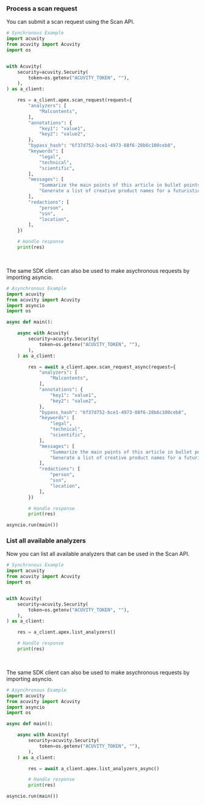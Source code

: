 <!-- Start SDK Example Usage [usage] -->
### Process a scan request

You can submit a scan request using the Scan API.

```python
# Synchronous Example
import acuvity
from acuvity import Acuvity
import os


with Acuvity(
    security=acuvity.Security(
        token=os.getenv("ACUVITY_TOKEN", ""),
    ),
) as a_client:

    res = a_client.apex.scan_request(request={
        "analyzers": [
            "Malcontents",
        ],
        "annotations": {
            "key1": "value1",
            "key2": "value2",
        },
        "bypass_hash": "6f37d752-bce1-4973-88f6-28b6c100ceb8",
        "keywords": [
            "legal",
            "technical",
            "scientific",
        ],
        "messages": [
            "Summarize the main points of this article in bullet points.",
            "Generate a list of creative product names for a futuristic tech gadget.",
        ],
        "redactions": [
            "person",
            "ssn",
            "location",
        ],
    })

    # Handle response
    print(res)
```

</br>

The same SDK client can also be used to make asychronous requests by importing asyncio.
```python
# Asynchronous Example
import acuvity
from acuvity import Acuvity
import asyncio
import os

async def main():

    async with Acuvity(
        security=acuvity.Security(
            token=os.getenv("ACUVITY_TOKEN", ""),
        ),
    ) as a_client:

        res = await a_client.apex.scan_request_async(request={
            "analyzers": [
                "Malcontents",
            ],
            "annotations": {
                "key1": "value1",
                "key2": "value2",
            },
            "bypass_hash": "6f37d752-bce1-4973-88f6-28b6c100ceb8",
            "keywords": [
                "legal",
                "technical",
                "scientific",
            ],
            "messages": [
                "Summarize the main points of this article in bullet points.",
                "Generate a list of creative product names for a futuristic tech gadget.",
            ],
            "redactions": [
                "person",
                "ssn",
                "location",
            ],
        })

        # Handle response
        print(res)

asyncio.run(main())
```

### List all available analyzers

Now you can list all available analyzers that can be used in the Scan API.

```python
# Synchronous Example
import acuvity
from acuvity import Acuvity
import os


with Acuvity(
    security=acuvity.Security(
        token=os.getenv("ACUVITY_TOKEN", ""),
    ),
) as a_client:

    res = a_client.apex.list_analyzers()

    # Handle response
    print(res)
```

</br>

The same SDK client can also be used to make asychronous requests by importing asyncio.
```python
# Asynchronous Example
import acuvity
from acuvity import Acuvity
import asyncio
import os

async def main():

    async with Acuvity(
        security=acuvity.Security(
            token=os.getenv("ACUVITY_TOKEN", ""),
        ),
    ) as a_client:

        res = await a_client.apex.list_analyzers_async()

        # Handle response
        print(res)

asyncio.run(main())
```
<!-- End SDK Example Usage [usage] -->